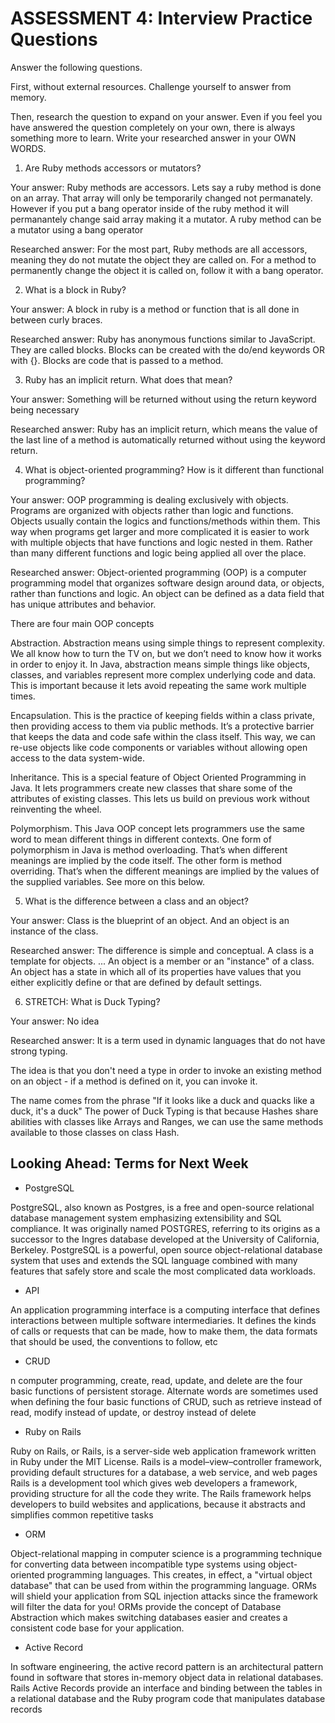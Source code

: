 # ASSESSMENT 4: Interview Practice Questions
Answer the following questions.

First, without external resources. Challenge yourself to answer from memory.

Then, research the question to expand on your answer. Even if you feel you have answered the question completely on your own, there is always something more to learn. Write your researched answer in your OWN WORDS.  

1. Are Ruby methods accessors or mutators?

  Your answer: Ruby methods are accessors. Lets say a ruby method is done on an array. That array will only be temporarily changed not permanately. However if you put a bang operator inside of the ruby method it will permanantely change said array making it a mutator. A ruby method can be a mutator using a bang operator

  Researched answer: For the most part, Ruby methods are all accessors, meaning they do not mutate the object they are called on. For a method to permanently change the object it is called on, follow it with a bang operator.


2. What is a block in Ruby?

  Your answer: A block in ruby is a method or function that is all done in between curly braces. 

  Researched answer: Ruby has anonymous functions similar to JavaScript. They are called blocks. Blocks can be created with the do/end keywords OR with {}. Blocks are code that is passed to a method.



3. Ruby has an implicit return. What does that mean?

  Your answer: Something will be returned without using the return keyword being necessary

  Researched answer: Ruby has an implicit return, which means the value of the last line of a method is automatically returned without using the keyword return.



4. What is object-oriented programming? How is it different than functional programming?

  Your answer: OOP programming is dealing exclusively with objects. Programs are organized with objects rather than logic and functions. Objects usually contain the logics and functions/methods within them. This way when programs get larger and more complicated it is easier to work with multiple objects that have functions and logic nested in them. Rather than many different functions and logic being applied all over the place. 

  Researched answer: Object-oriented programming (OOP) is a computer programming model that organizes software design around data, or objects, rather than functions and logic. An object can be defined as a data field that has unique attributes and behavior. 

  There are four main OOP concepts

Abstraction. Abstraction means using simple things to represent complexity. We all know how to turn the TV on, but we don’t need to know how it works in order to enjoy it. In Java, abstraction means simple things like objects, classes, and variables represent more complex underlying code and data. This is important because it lets avoid repeating the same work multiple times.

Encapsulation. This is the practice of keeping fields within a class private, then providing access to them via public methods. It’s a protective barrier that keeps the data and code safe within the class itself. This way, we can re-use objects like code components or variables without allowing open access to the data system-wide.

Inheritance. This is a special feature of Object Oriented Programming in Java. It lets programmers create new classes that share some of the attributes of existing classes. This lets us build on previous work without reinventing the wheel.

Polymorphism. This Java OOP concept lets programmers use the same word to mean different things in different contexts. One form of polymorphism in Java is method overloading. That’s when different meanings are implied by the code itself. The other form is method overriding. That’s when the different meanings are implied by the values of the supplied variables. See more on this below.



5. What is the difference between a class and an object?

  Your answer: Class is the blueprint of an object. And an object is an instance of the class.

  Researched answer: The difference is simple and conceptual. A class is a template for objects. ... An object is a member or an "instance" of a class. An object has a state in which all of its properties have values that you either explicitly define or that are defined by default settings.



6. STRETCH: What is Duck Typing?

  Your answer: No idea

  Researched answer: It is a term used in dynamic languages that do not have strong typing.

The idea is that you don't need a type in order to invoke an existing method on an object - if a method is defined on it, you can invoke it.

The name comes from the phrase "If it looks like a duck and quacks like a duck, it's a duck"
The power of Duck Typing is that because Hashes share abilities with classes like Arrays and Ranges, we can use the same methods available to those classes on class Hash.



## Looking Ahead: Terms for Next Week
- PostgreSQL

PostgreSQL, also known as Postgres, is a free and open-source relational database management system emphasizing extensibility and SQL compliance. It was originally named POSTGRES, referring to its origins as a successor to the Ingres database developed at the University of California, Berkeley. 
PostgreSQL is a powerful, open source object-relational database system that uses and extends the SQL language combined with many features that safely store and scale the most complicated data workloads.

- API

An application programming interface is a computing interface that defines interactions between multiple software intermediaries. It defines the kinds of calls or requests that can be made, how to make them, the data formats that should be used, the conventions to follow, etc

- CRUD

n computer programming, create, read, update, and delete are the four basic functions of persistent storage. Alternate words are sometimes used when defining the four basic functions of CRUD, such as retrieve instead of read, modify instead of update, or destroy instead of delete

- Ruby on Rails

Ruby on Rails, or Rails, is a server-side web application framework written in Ruby under the MIT License. Rails is a model–view–controller framework, providing default structures for a database, a web service, and web pages
Rails is a development tool which gives web developers a framework, providing structure for all the code they write. The Rails framework helps developers to build websites and applications, because it abstracts and simplifies common repetitive tasks

- ORM

Object-relational mapping in computer science is a programming technique for converting data between incompatible type systems using object-oriented programming languages. This creates, in effect, a "virtual object database" that can be used from within the programming language.
ORMs will shield your application from SQL injection attacks since the framework will filter the data for you! ORMs provide the concept of Database Abstraction which makes switching databases easier and creates a consistent code base for your application.


- Active Record

In software engineering, the active record pattern is an architectural pattern found in software that stores in-memory object data in relational databases.
Rails Active Records provide an interface and binding between the tables in a relational database and the Ruby program code that manipulates database records